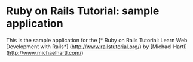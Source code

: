 # Ruby on Rails Tutorial: sample application

This is the sample application for the 
[* Ruby on Rails Tutorial: Learn Web Development with Rails*]
(http://www.railstutorial.org/) by [Michael Hartl]
(http://www.michaelhartl.com/)